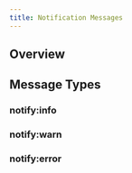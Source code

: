 ```yaml
---
title: Notification Messages
---
```


## Overview

## Message Types

### notify:info

### notify:warn

### notify:error